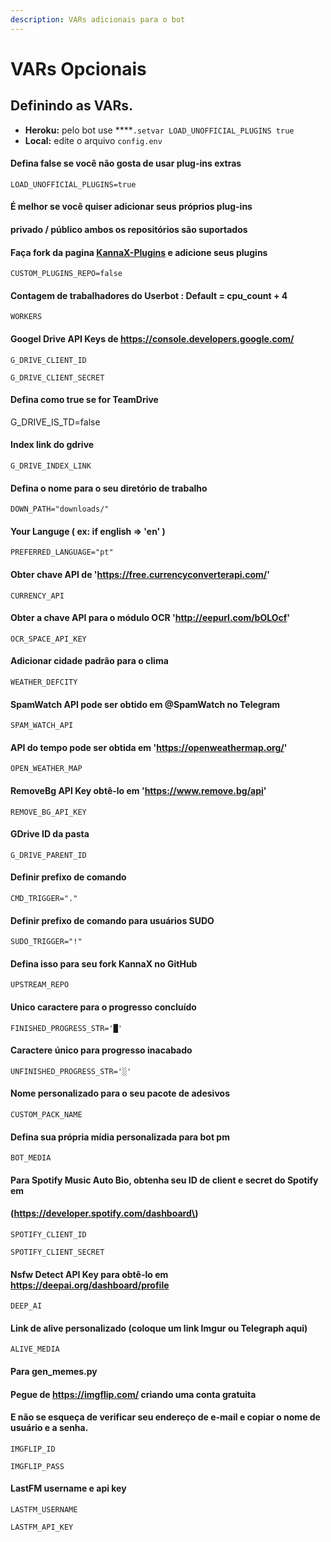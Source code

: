 ```yaml
---
description: VARs adicionais para o bot
---
```


# VARs Opcionais

## Definindo as VARs.

* **Heroku:** pelo bot use ****`.setvar LOAD_UNOFFICIAL_PLUGINS true`
* **Local:** edite o arquivo `config.env` 

#### Defina false se você não gosta de usar plug-ins extras

`LOAD_UNOFFICIAL_PLUGINS=true`

#### É melhor se você quiser adicionar seus próprios plug-ins

#### privado / público ambos os repositórios são suportados

#### Faça fork da pagina [KannaX-Plugins](https://github.com/fnixdev/KannaX-Plugins) e adicione seus plugins

`CUSTOM_PLUGINS_REPO=false`

#### Contagem de trabalhadores do Userbot : Default = cpu\_count + 4

`WORKERS`

#### Googel Drive API Keys de https://console.developers.google.com/

`G_DRIVE_CLIENT_ID`

`G_DRIVE_CLIENT_SECRET`

#### Defina como true se for TeamDrive

G\_DRIVE\_IS\_TD=false

#### Index link do gdrive

`G_DRIVE_INDEX_LINK`

#### Defina o nome para o seu diretório de trabalho

`DOWN_PATH="downloads/"`

#### Your Languge \( ex: if english =&gt; 'en' \)

`PREFERRED_LANGUAGE="pt"`

#### Obter chave API de 'https://free.currencyconverterapi.com/'

`CURRENCY_API`

#### Obter a chave API para o módulo OCR 'http://eepurl.com/bOLOcf'

`OCR_SPACE_API_KEY`

#### Adicionar cidade padrão para o clima

`WEATHER_DEFCITY`

#### SpamWatch API pode ser obtido em @SpamWatch no Telegram

`SPAM_WATCH_API`

#### API do tempo pode ser obtida em 'https://openweathermap.org/'

`OPEN_WEATHER_MAP`

#### RemoveBg API Key obtê-lo em 'https://www.remove.bg/api'

`REMOVE_BG_API_KEY`

#### GDrive ID da pasta

`G_DRIVE_PARENT_ID`

####  Definir prefixo de comando

`CMD_TRIGGER="."`

#### Definir prefixo de comando para usuários SUDO

`SUDO_TRIGGER="!"`

#### Defina isso para seu fork KannaX no GitHub

`UPSTREAM_REPO`

#### Unico caractere para o progresso concluído

`FINISHED_PROGRESS_STR='█'`

#### Caractere único para progresso inacabado

`UNFINISHED_PROGRESS_STR='░'`

#### Nome personalizado para o seu pacote de adesivos

`CUSTOM_PACK_NAME`

#### Defina sua própria mídia personalizada para bot pm

`BOT_MEDIA`

#### Para Spotify Music Auto Bio, obtenha seu ID de client e secret do Spotify em

#### \(https://developer.spotify.com/dashboard\)

`SPOTIFY_CLIENT_ID`

`SPOTIFY_CLIENT_SECRET`

#### Nsfw Detect API Key para obtê-lo em https://deepai.org/dashboard/profile 

`DEEP_AI`

#### Link de alive personalizado \(coloque um link Imgur ou Telegraph aqui\)

`ALIVE_MEDIA`

#### Para gen\_memes.py 

#### Pegue de https://imgflip.com/ criando uma conta gratuita

#### E não se esqueça de verificar seu endereço de e-mail e copiar o nome de usuário e a senha.

`IMGFLIP_ID`

`IMGFLIP_PASS`

#### LastFM username e api key

`LASTFM_USERNAME`

`LASTFM_API_KEY`

